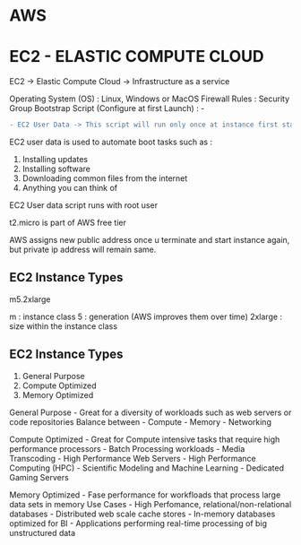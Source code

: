 # AWS

# EC2 - ELASTIC COMPUTE CLOUD

EC2 -> Elastic Compute Cloud -> Infrastructure as a service

Operating System (OS) : Linux, Windows or MacOS
Firewall Rules : Security Group
Bootstrap Script (Configure at first Launch) :  - 

```diff 
- EC2 User Data -> This script will run only once at instance first start)
```

EC2 user data is used to automate boot tasks such as :
1) Installing updates
2) Installing software
3) Downloading common files from the internet
4) Anything you can think of

EC2 User data script runs with root user

t2.micro is part of AWS free tier

AWS assigns new public address once u terminate and start instance again, but private ip address will remain same.

## EC2 Instance Types

m5.2xlarge

m : instance class
5 : generation (AWS improves them over time)
2xlarge : size within the instance class

## EC2 Instance Types

1) General Purpose
2) Compute Optimized
3) Memory Optimized

General Purpose - Great for a diversity of workloads such as web servers or code repositories
                Balance between
                  - Compute
                  - Memory
                  - Networking
                  
Compute Optimized - Great for Compute intensive tasks that require high performance processors
                - Batch Processing workloads
                - Media Transcoding
                - High Performance Web Servers
                - High Performance Computing (HPC)
                - Scientific Modeling and Machine Learning
                - Dedicated Gaming Servers
                
Memory Optimized - Fase performance for workfloads that process large data sets in memory
                Use Cases
                - High Perfomance, relational/non-relational databases
                - Distributed web scale cache stores
                - In-memory databases optimized for BI
                - Applications performing real-time processing of big unstructured data
